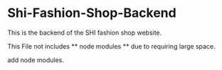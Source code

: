 # Shi-Fashion-Shop-Backend
This is the backend of the SHI fashion shop website.

This File not includes ** node modules ** due to requiring large space.

add node modules.
